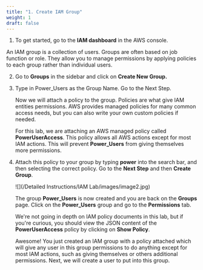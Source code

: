 ```yaml
---
title: "1. Create IAM Group"
weight: 1
draft: false
---
```


1.  To get started, go to the **IAM dashboard** in the AWS console.

An IAM group is a collection of users. Groups are often based on job
function or role. They allow you to manage permissions by applying
policies to each group rather than individual users.

2.  Go to **Groups** in the sidebar and click on **Create New Group.**

3.  Type in Power_Users as the Group Name. Go to the Next Step.

	Now we will attach a policy to the group. Policies are what give IAM
	entities permissions. AWS provides managed policies for many common
	access needs, but you can also write your own custom policies if needed.
	
	For this lab, we are attaching an AWS managed policy called
	**PowerUserAccess**. This policy allows all AWS actions except for most
	IAM actions. This will prevent **Power_Users** from giving themselves
	more permissions.

4.  Attach this policy to your group by typing **power** into the search
    bar, and then selecting the correct policy. Go to the **Next Step**
    and then **Create Group**.

	![](/Detailed Instructions/IAM Lab/images/image2.jpg)

	The group **Power_Users** is now created and you are back on the
	**Groups** page. Click on the **Power_Users** group and go to the
	**Permissions** tab.

	We're not going in depth on IAM policy documents in this lab, but if
	you're curious, you should view the JSON content of the
	**PowerUserAccess** policy by clicking on **Show Policy**.
	
	Awesome! You just created an IAM group with a policy attached which will
	give any user in this group permissions to do anything except for most
	IAM actions, such as giving themselves or others additional permissions.
	Next, we will create a user to put into this group.
